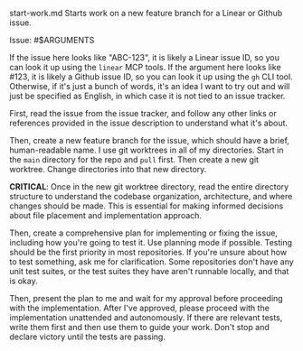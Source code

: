 start-work.md
Starts work on a new feature branch for a Linear or Github issue.

Issue: #$ARGUMENTS

If the issue here looks like "ABC-123", it is likely a Linear issue ID, so
you can look it up using the `linear` MCP tools. If the argument here looks
like #123, it is likely a Github issue ID, so you can look it up using the `gh`
CLI tool.  Otherwise, if it's just a bunch of words, it's an idea I want
to try out and will just be specified as English, in which case it is
not tied to an issue tracker.

First, read the issue from the issue tracker, and follow any other links or
references provided in the issue description to understand what it's about.

Then, create a new feature branch for the issue, which should have a brief,
human-readable name. I use git worktrees in all of my directories. 
Start in the `main` directory for the repo and `pull` first. Then create a new git worktree.
Change directories into that new directory.

**CRITICAL**: Once in the new git worktree directory, read the entire directory structure 
to understand the codebase organization, architecture, and where changes should be made. 
This is essential for making informed decisions about file placement and implementation approach.

Then, create a comprehensive plan for implementing or fixing the issue,
including how you're going to test it. Use planning mode if possible. Testing
should be the first priority in most repositories. If you're unsure about how
to test something, ask me for clarification. Some repositories don't have any
unit test suites, or the test suites they have aren't runnable locally, and that
is okay.

Then, present the plan to me and wait for my approval before proceeding with the
implementation. After I've approved, please proceed with the implementation
unattended and autonomously. If there are relevant tests, write them first and
then use them to guide your work. Don't stop and declare victory until the tests
are passing.